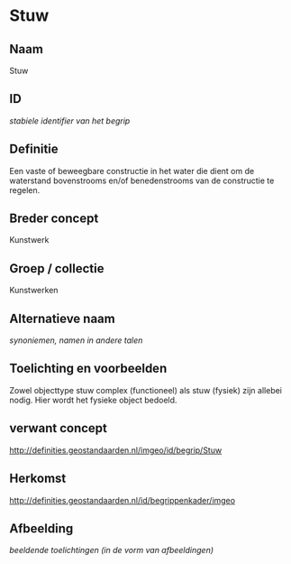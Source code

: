 # Stuw

## Naam
Stuw

## ID
*stabiele identifier van het begrip*

## Definitie
Een vaste of beweegbare constructie in het water die dient om de waterstand bovenstrooms en/of benedenstrooms van de constructie te regelen.

## Breder concept
Kunstwerk

## Groep / collectie
Kunstwerken

## Alternatieve naam
*synoniemen, namen in andere talen*

## Toelichting en voorbeelden
Zowel objecttype stuw complex (functioneel) als stuw (fysiek) zijn allebei nodig. Hier wordt het fysieke object bedoeld.

## verwant concept
http://definities.geostandaarden.nl/imgeo/id/begrip/Stuw

## Herkomst
http://definities.geostandaarden.nl/id/begrippenkader/imgeo

## Afbeelding
*beeldende toelichtingen (in de vorm van afbeeldingen)*